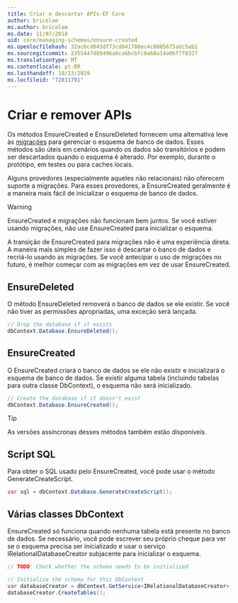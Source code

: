 ```yaml
---
title: Criar e descartar APIs-EF Core
author: bricelam
ms.author: bricelam
ms.date: 11/07/2018
uid: core/managing-schemas/ensure-created
ms.openlocfilehash: 32ac6cd043df73cd041780ec4c8805675adc5ab1
ms.sourcegitcommit: 2355447d89496a8ca6bcbfc0a68a14a0bf7f0327
ms.translationtype: MT
ms.contentlocale: pt-BR
ms.lasthandoff: 10/23/2019
ms.locfileid: "72811791"
---
```

# <a name="create-and-drop-apis"></a>Criar e remover APIs

Os métodos EnsureCreated e EnsureDeleted fornecem uma alternativa leve às [migrações](migrations/index.md) para gerenciar o esquema de banco de dados. Esses métodos são úteis em cenários quando os dados são transitórios e podem ser descartados quando o esquema é alterado. Por exemplo, durante o protótipo, em testes ou para caches locais.

Alguns provedores (especialmente aqueles não relacionais) não oferecem suporte a migrações. Para esses provedores, a EnsureCreated geralmente é a maneira mais fácil de inicializar o esquema de banco de dados.

> [!WARNING]
> EnsureCreated e migrações não funcionam bem juntos. Se você estiver usando migrações, não use EnsureCreated para inicializar o esquema.

A transição de EnsureCreated para migrações não é uma experiência direta. A maneira mais simples de fazer isso é descartar o banco de dados e recriá-lo usando as migrações. Se você antecipar o uso de migrações no futuro, é melhor começar com as migrações em vez de usar EnsureCreated.

## <a name="ensuredeleted"></a>EnsureDeleted

O método EnsureDeleted removerá o banco de dados se ele existir. Se você não tiver as permissões apropriadas, uma exceção será lançada.

``` csharp
// Drop the database if it exists
dbContext.Database.EnsureDeleted();
```

## <a name="ensurecreated"></a>EnsureCreated

O EnsureCreated criará o banco de dados se ele não existir e inicializará o esquema de banco de dados. Se existir alguma tabela (incluindo tabelas para outra classe DbContext), o esquema não será inicializado.

``` csharp
// Create the database if it doesn't exist
dbContext.Database.EnsureCreated();
```

> [!TIP]
> As versões assíncronas desses métodos também estão disponíveis.

## <a name="sql-script"></a>Script SQL

Para obter o SQL usado pelo EnsureCreated, você pode usar o método GenerateCreateScript.

``` csharp
var sql = dbContext.Database.GenerateCreateScript();
```

## <a name="multiple-dbcontext-classes"></a>Várias classes DbContext

EnsureCreated só funciona quando nenhuma tabela está presente no banco de dados. Se necessário, você pode escrever seu próprio cheque para ver se o esquema precisa ser inicializado e usar o serviço IRelationalDatabaseCreator subjacente para inicializar o esquema.

``` csharp
// TODO: Check whether the schema needs to be initialized

// Initialize the schema for this DbContext
var databaseCreator = dbContext.GetService<IRelationalDatabaseCreator>();
databaseCreator.CreateTables();
```
